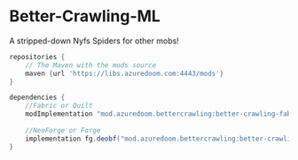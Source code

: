 # Better-Crawling-ML
A stripped-down Nyfs Spiders for other mobs!

```gradle
repositories {
    // The Maven with the mods source
    maven {url 'https://libs.azuredoom.com:4443/mods'}
}

dependencies {
    //Fabric or Quilt
    modImplementation "mod.azuredoom.bettercrawling:better-crawling-fabric-1.20.1:1.0.4"
		
    //NeoForge or Forge
    implementation fg.deobf("mod.azuredoom.bettercrawling:better-crawling-neoforge-1.20.1:1.0.4")
}
```
